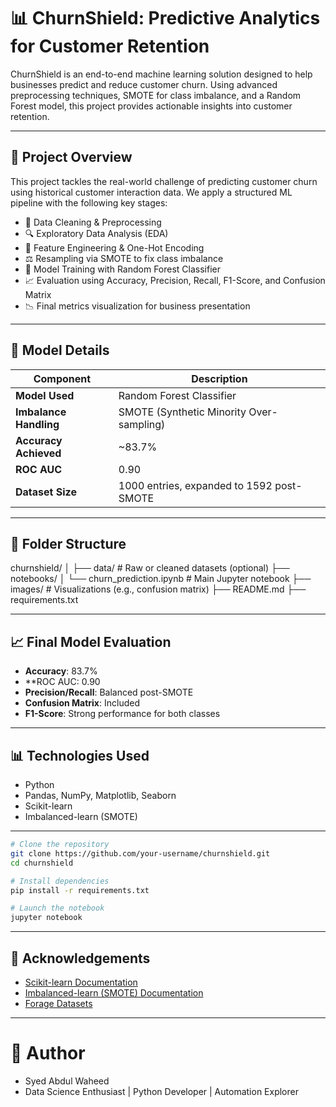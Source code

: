 # 📊 ChurnShield: Predictive Analytics for Customer Retention

ChurnShield is an end-to-end machine learning solution designed to help businesses predict and reduce customer churn. Using advanced preprocessing techniques, SMOTE for class imbalance, and a Random Forest model, this project provides actionable insights into customer retention.

---

## 🚀 Project Overview

This project tackles the real-world challenge of predicting customer churn using historical customer interaction data. We apply a structured ML pipeline with the following key stages:

- 📌 Data Cleaning & Preprocessing
- 🔍 Exploratory Data Analysis (EDA)
- 🎯 Feature Engineering & One-Hot Encoding
- ⚖️ Resampling via SMOTE to fix class imbalance
- 🌲 Model Training with Random Forest Classifier
- 📈 Evaluation using Accuracy, Precision, Recall, F1-Score, and Confusion Matrix
- 📉 Final metrics visualization for business presentation

---

## 🧠 Model Details
| Component               | Description                                  |
|------------------------|----------------------------------------------|
| **Model Used**         | Random Forest Classifier                     |
| **Imbalance Handling** | SMOTE (Synthetic Minority Over-sampling)     |
| **Accuracy Achieved**  | ~83.7%                                       |
| **ROC AUC**            | 0.90                                         |
| **Dataset Size**       | 1000 entries, expanded to 1592 post-SMOTE    |


---

## 📂 Folder Structure
churnshield/
│
├── data/               # Raw or cleaned datasets (optional)
├── notebooks/
│   └── churn_prediction.ipynb  # Main Jupyter notebook
├── images/             # Visualizations (e.g., confusion matrix)
├── README.md
├── requirements.txt






--- 

## 📈 Final Model Evaluation

- **Accuracy**: 83.7%
- **ROC AUC: 0.90
- **Precision/Recall**: Balanced post-SMOTE
- **Confusion Matrix**: Included
- **F1-Score**: Strong performance for both classes

---

## 📊 Technologies Used

- Python 
- Pandas, NumPy, Matplotlib, Seaborn
- Scikit-learn
- Imbalanced-learn (SMOTE)

---
``` bash
# Clone the repository
git clone https://github.com/your-username/churnshield.git
cd churnshield

# Install dependencies
pip install -r requirements.txt

# Launch the notebook
jupyter notebook
```




---

## 📎 Acknowledgements

- [Scikit-learn Documentation](https://scikit-learn.org/stable/documentation.html)  
- [Imbalanced-learn (SMOTE) Documentation](https://imbalanced-learn.org/stable/)  
- [Forage Datasets](https://www.theforage.com/)

---
# 👤 Author
- Syed Abdul Waheed
- Data Science Enthusiast | Python Developer | Automation Explorer













